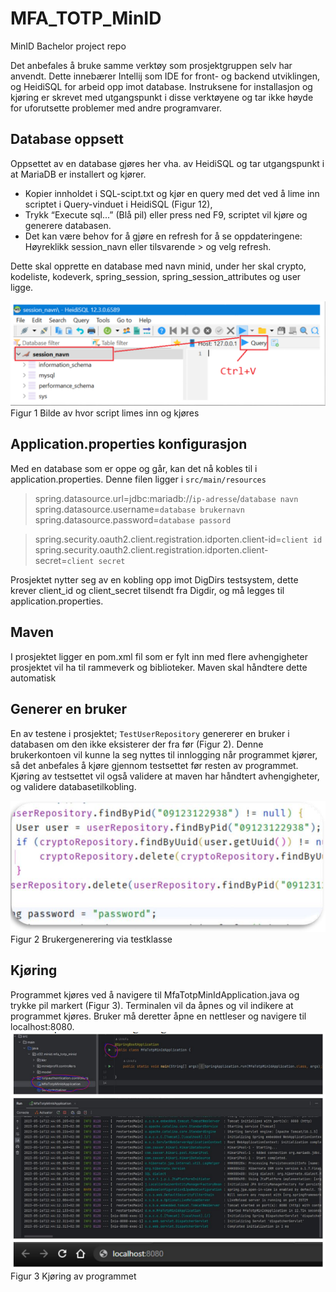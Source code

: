 # MFA_TOTP_MinID
MinID Bachelor project repo



Det anbefales å bruke samme verktøy som prosjektgruppen selv har anvendt. Dette innebærer Intellij som IDE for front- og backend utviklingen, og HeidiSQL for arbeid opp imot database. Instruksene for installasjon og kjøring er skrevet med utgangspunkt i disse verktøyene og tar ikke høyde for uforutsette problemer med andre programvarer.



## Database oppsett

Oppsettet av en database gjøres her vha. av HeidiSQL og tar utgangspunkt i at MariaDB er installert og kjører.

* Kopier innholdet i SQL-scipt.txt og kjør en query med det ved å lime inn scriptet i Query-vinduet i HeidiSQL (Figur 12), 
* Trykk “Execute sql...” (Blå pil) eller press ned F9, scriptet vil kjøre og generere databasen.
* Det kan være behov for å gjøre en refresh for å se oppdateringene: Høyreklikk session_navn eller tilsvarende > og velg refresh. 

Dette skal opprette en database med navn minid, under her skal crypto, kodeliste, kodeverk, spring_session,  spring_session_attributes og user ligge.


![MariaDB](docs/fig12.png)
Figur 1  Bilde av hvor script limes inn og kjøres



## Application.properties konfigurasjon

Med en database som er oppe og går, kan det nå kobles til i application.properties. Denne filen ligger i ``src/main/resources``

>spring.datasource.url=jdbc:mariadb://``ip-adresse``/``database navn``  
>spring.datasource.username=``database brukernavn``  
>spring.datasource.password=``database passord``  

>spring.security.oauth2.client.registration.idporten.client-id=``client id``  
>spring.security.oauth2.client.registration.idporten.client-secret=``client secret``  



Prosjektet nytter seg av en kobling opp imot DigDirs testsystem, dette krever client_id og client_secret tilsendt fra Digdir, og må legges til application.properties.



## Maven

I prosjektet ligger en pom.xml fil som er fylt inn med flere avhengigheter prosjektet vil ha til rammeverk og biblioteker. Maven skal håndtere dette automatisk



## Generer en bruker

En av testene i prosjektet; ``TestUserRepository`` genererer en bruker i databasen om den ikke eksisterer der fra før (Figur 2). Denne brukerkontoen vil kunne la seg nyttes til innlogging når programmet kjører, så det anbefales å kjøre gjennom testsettet før resten av programmet. Kjøring av testsettet vil også validere at maven har håndtert avhengigheter, og validere databasetilkobling.


![Brukergrensesnitt](docs/fig13.png)
Figur 2 Brukergenerering via testklasse

## Kjøring

Programmet kjøres ved å navigere til MfaTotpMinIdApplication.java og trykke pil markert (Figur 3). Terminalen vil da åpnes og vil indikere at programmet kjøres. Bruker må deretter åpne en nettleser og navigere til localhost:8080.
![Kjøring av programmet](docs/fig14.png)
Figur 3 Kjøring av programmet 

 

 

 
